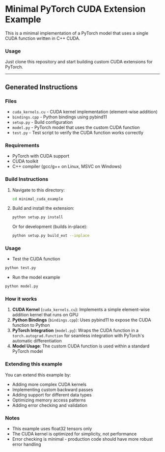# Minimal PyTorch CUDA Extension Example

This is a minimal implementation of a PyTorch model that uses a single CUDA function written in C++ CUDA.

### Usage

Just clone this repository and start building custom CUDA extensions for PyTorch.

---

## Generated Instructions

### Files

- `cuda_kernels.cu` - CUDA kernel implementation (element-wise addition)
- `bindings.cpp` - Python bindings using pybind11
- `setup.py` - Build configuration
- `model.py` - PyTorch model that uses the custom CUDA function
- `test.py` - Test script to verify the CUDA function works correctly

### Requirements

- PyTorch with CUDA support
- CUDA toolkit
- C++ compiler (gcc/g++ on Linux, MSVC on Windows)



### Build Instructions

1. Navigate to this directory:
   ```bash
   cd minimal_cuda_example
   ```

2. Build and install the extension:
   ```bash
   python setup.py install
   ```

   Or for development (builds in-place):
   ```bash
   python setup.py build_ext --inplace
   ```

### Usage

- Test the CUDA function
```bash
python test.py
```

- Run the model example
```bash
python model.py
```

### How it works

1. **CUDA Kernel** (`cuda_kernels.cu`): Implements a simple element-wise addition kernel that runs on GPU
2. **Python Bindings** (`bindings.cpp`): Uses pybind11 to expose the CUDA function to Python
3. **PyTorch Integration** (`model.py`): Wraps the CUDA function in a `torch.autograd.Function` for seamless integration with PyTorch's automatic differentiation
4. **Model Usage**: The custom CUDA function is used within a standard PyTorch model

### Extending this example

You can extend this example by:
- Adding more complex CUDA kernels
- Implementing custom backward passes
- Adding support for different data types
- Optimizing memory access patterns
- Adding error checking and validation

### Notes

- This example uses float32 tensors only
- The CUDA kernel is optimized for simplicity, not performance
- Error checking is minimal - production code should have more robust error handling
